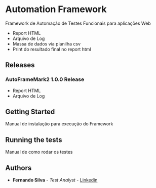 # Automation Framework

Framework de Automação de Testes Funcionais para aplicações Web
- Report HTML
- Arquivo de Log
- Massa de dados via planilha csv
- Print do resultado final no report html

## Releases

### AutoFrameMark2 1.0.0 Release
- Report HTML
- Arquivo de Log

## Getting Started

Manual de instalação para execução do Framework

## Running the tests

Manual de como rodar os testes

## Authors

* **Fernando Silva** - *Test Analyst* - [Linkedin](https://www.linkedin.com/in/feebsilvaa/)

